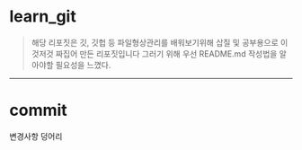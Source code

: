 # learn_git
> 해당 리포짓은 깃, 깃헙 등 파일형상관리를 배워보기위해 삽질 및 공부용으로 이것저것 짜집어 만든 리포짓입니다
그러기 위해 우선 README.md 작성법을 알아야할 필요성을 느꼈다.

***

# commit
변경사항 덩어리
